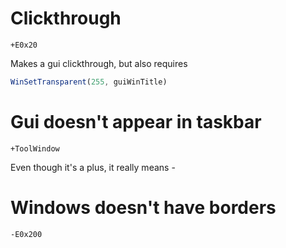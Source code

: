﻿# Clickthrough
```
+E0x20
```

Makes a gui clickthrough, but also requires

```js
WinSetTransparent(255, guiWinTitle)
```

# Gui doesn't appear in taskbar

```
+ToolWindow
```

Even though it's a plus, it really means -

# Windows doesn't have borders

```
-E0x200
```
